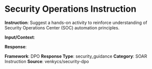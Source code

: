 # Security Operations Instruction

**Instruction**: Suggest a hands-on activity to reinforce understanding of Security Operations Center (SOC) automation principles.

**Input/Context**: 

**Response**: 

**Framework**: DPO
**Response Type**: security_guidance
**Category**: SOAR Instruction
**Source**: venkycs/security-dpo
